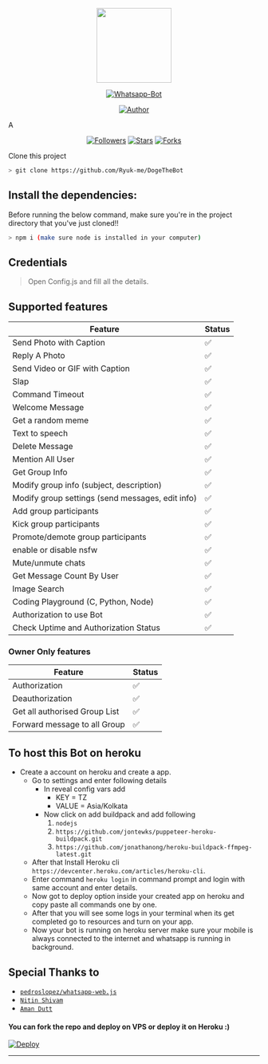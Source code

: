 <p align="center">
<img src="https://github.com/Ryuk-me/DogeTheBot/blob/main/dogeImages/Doge-Flower.jpeg?raw=true" width="150" height="150"/>
</p>

<p align="center">
<a href="#"><img title="Whatsapp-Bot" src="https://img.shields.io/badge/WhatsApp Bot-EC8FD0?style=for-the-badge&logo=whatsapp&logoColor=white"></a>
</p>

<p align="center">
<a href="https://github.com/Ryuk-me"><img title="Author" src="https://img.shields.io/badge/Author-Ryuk--me-red.svg?style=for-the-badge&logo=github"></a>
</p>A

<p align="center">
<a href="https://github.com/Ryuk-me"><img title="Followers" src="https://img.shields.io/github/followers/Ryuk-me?color=blue&style=flat-square"></a>
<a href="https://github.com/Ryuk-me/DogeTheBot/stargazers/"><img title="Stars" src="https://img.shields.io/github/stars/ryuk-me/DogeTheBot?color=red&style=flat-square"></a>
<a href="https://github.com/Ryuk-me/DogeTheBot/network/members"><img title="Forks" src="https://img.shields.io/github/forks/ryuk-me/dogethebot?color=red&style=flat-square"></a>
</p

## Clone this project

```bash
> git clone https://github.com/Ryuk-me/DogeTheBot
```

## Install the dependencies:
Before running the below command, make sure you're in the project directory that
you've just cloned!!

```bash
> npm i (make sure node is installed in your computer)
```

## Credentials
> Open Config.js and fill all the details.

## Supported features
| Feature  | Status |
| ------------- | ------------- |
| Send Photo with Caption      | ✅  |
| Reply A Photo    | ✅  |
| Send Video or GIF with Caption   | ✅  |
| Slap   | ✅  |
| Command Timeout   | ✅  |
| Welcome Message   | ✅  |
| Get a random meme   | ✅ |
| Text to speech  | ✅  |
| Delete Message  | ✅  |
| Mention All User   | ✅ |
| Get Group Info | ✅ |
| Modify group info (subject, description)  | ✅  |
| Modify group settings (send messages, edit info)  | ✅  |
| Add group participants  | ✅  |
| Kick group participants  | ✅  |
| Promote/demote group participants | ✅ |
| enable or disable nsfw | ✅ |
| Mute/unmute chats | ✅ |
| Get Message Count By User | ✅ |
| Image Search | ✅ |
| Coding Playground (C, Python, Node) | ✅ |
| Authorization to use Bot | ✅ |
| Check Uptime and Authorization Status | ✅ |

### Owner Only features

| Feature  |              Status               |
| ------------- | ------------- |
| Authorization      | ✅  |
| Deauthorization      | ✅  |
| Get all authorised Group List    | ✅  |
| Forward message to all Group    | ✅  |




## To host this Bot on heroku
* Create a account on heroku and create a app.
    * Go to settings and enter following details
        * In reveal config vars add
            * KEY = TZ
            * VALUE = Asia/Kolkata 
        * Now click on add buildpack and add following
            1. `nodejs`
            2. `https://github.com/jontewks/puppeteer-heroku-buildpack.git`
            3. `https://github.com/jonathanong/heroku-buildpack-ffmpeg-latest.git`
    * After that Install Heroku cli `https://devcenter.heroku.com/articles/heroku-cli`.
    * Enter command `heroku login` in command prompt and login with same account and enter details.
    * Now got to deploy option inside your created app on heroku and copy paste all commands one by one. 
    * After that you will see some logs in your terminal when its get completed go to resources and turn on your app.
    * Now your bot is running on heroku server make sure your mobile is always connected to the internet and whatsapp is running in background.



## Special Thanks to

* [`pedroslopez/whatsapp-web.js`](https://github.com/pedroslopez/whatsapp-web.js/)
* [`Nitin Shivam`](https://github.com/nitinshivam)
* [`Aman Dutt`](https://github.com/adgamerx)




#### You can fork the repo and deploy on VPS or deploy it on Heroku :)  

[![Deploy](https://www.herokucdn.com/deploy/button.svg)](https://heroku.com/deploy)

---



